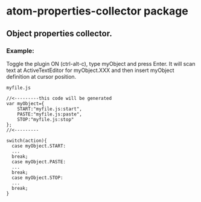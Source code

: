 # atom-properties-collector package

## Object properties collector.

### Example:
Toggle the plugin ON (ctrl-alt-c), type myObject and press Enter.
It will scan text at ActiveTextEditor for myObject.XXX
and then insert myObject definition at cursor position.

```
myfile.js

//<---------this code will be generated
var myObject={
    START:"myfile.js:start",
    PASTE:"myfile.js:paste",
    STOP:"myfile.js:stop"
};
//<---------

switch(action){
  case myObject.START:
  ...
  break;
  case myObject.PASTE:
  ...
  break;
  case myObject.STOP:
  ...
  break;
}
```
